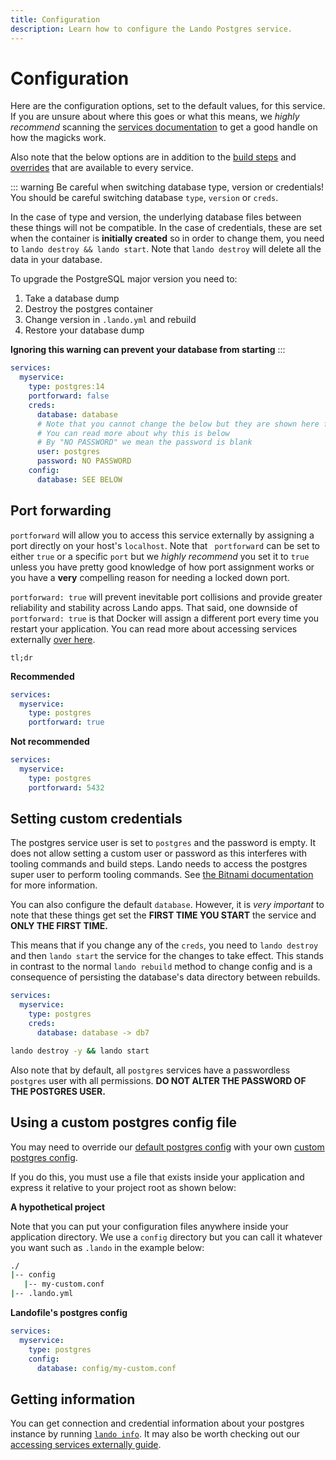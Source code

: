 ```yaml
---
title: Configuration
description: Learn how to configure the Lando Postgres service.
---
```


# Configuration

Here are the configuration options, set to the default values, for this service. If you are unsure about where this goes or what this means, we *highly recommend* scanning the [services documentation](https://docs.lando.dev/config/services.html) to get a good handle on how the magicks work.

Also note that the below options are in addition to the [build steps](https://docs.lando.dev/config/services.html#build-steps) and [overrides](https://docs.lando.dev/config/services.html#overrides) that are available to every service.

::: warning Be careful when switching database type, version or credentials!
You should be careful switching database `type`, `version` or `creds`.

In the case of type and version, the underlying database files between these things will not be compatible. In the case of credentials, these are set when the container is **initially created** so in order to change them, you need to `lando destroy && lando start`. Note that `lando destroy` will delete all the data in your database.

To upgrade the PostgreSQL major version you need to:

1. Take a database dump
2. Destroy the postgres container
3. Change version in `.lando.yml` and rebuild
4. Restore your database dump

**Ignoring this warning can prevent your database from starting**
:::

```yaml
services:
  myservice:
    type: postgres:14
    portforward: false
    creds:
      database: database
      # Note that you cannot change the below but they are shown here for transparency
      # You can read more about why this is below
      # By "NO PASSWORD" we mean the password is blank
      user: postgres
      password: NO PASSWORD
    config:
      database: SEE BELOW
```

## Port forwarding

`portforward` will allow you to access this service externally by assigning a port directly on your host's `localhost`. Note that ` portforward` can be set to either `true` or a specific `port` but we *highly recommend* you set it to `true` unless you have pretty good knowledge of how port assignment works or you have a **very** compelling reason for needing a locked down port.

`portforward: true` will prevent inevitable port collisions and provide greater reliability and stability across Lando apps. That said, one downside of `portforward: true` is that Docker will assign a different port every time you restart your application. You can read more about accessing services externally [over here](https://docs.lando.dev/guides/external-access.html).

`tl;dr`

**Recommended**

```yaml
services:
  myservice:
    type: postgres
    portforward: true
```

**Not recommended**

```yaml
services:
  myservice:
    type: postgres
    portforward: 5432
```

## Setting custom credentials

The postgres service user is set to `postgres` and the password is empty. It does not allow setting a custom user or password as this interferes with tooling commands and build steps. Lando needs to access the postgres super user to perform tooling commands. See [the Bitnami documentation](https://github.com/bitnami/bitnami-docker-postgresql#creating-a-database-user-on-first-run) for more information.

You can also configure the default `database`. However, it is *very important* to note that these things get set the **FIRST TIME YOU START** the service and **ONLY THE FIRST TIME.**

This means that if you change any of the `creds`, you need to `lando destroy` and then `lando start` the service for the changes to take effect. This stands in contrast to the normal `lando rebuild` method to change config and is a consequence of persisting the database's data directory between rebuilds.

```yaml
services:
  myservice:
    type: postgres
    creds:
      database: database -> db7
```

```bash
lando destroy -y && lando start
```

Also note that by default, all `postgres` services have a passwordless `postgres` user with all permissions. **DO NOT ALTER THE PASSWORD OF THE POSTGRES USER.**

## Using a custom postgres config file

You may need to override our [default postgres config](https://github.com/lando/lando/tree/master/plugins/lando-services/services/postgres) with your own [custom postgres config](https://github.com/postgres/postgres/blob/master/src/backend/utils/misc/postgresql.conf.sample).

If you do this, you must use a file that exists inside your application and express it relative to your project root as shown below:

**A hypothetical project**

Note that you can put your configuration files anywhere inside your application directory. We use a `config` directory but you can call it whatever you want such as `.lando` in the example below:

```bash
./
|-- config
   |-- my-custom.conf
|-- .lando.yml
```

**Landofile's postgres config**

```yaml
services:
  myservice:
    type: postgres
    config:
      database: config/my-custom.conf
```

## Getting information

You can get connection and credential information about your postgres instance by running [`lando info`](https://docs.lando.dev/cli/info.html). It may also be worth checking out our [accessing services externally guide](https://docs.lando.dev/guides/external-access.html).
